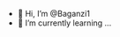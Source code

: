 - 👋 Hi, I’m @Baganzi1
- 🌱 I’m currently learning ...
  

<!---
Baganzi1/Baganzi1 is a ✨ special ✨ repository because its `README.md` (this file) appears on your GitHub profile.
You can click the Preview link to take a look at your changes.
--->
